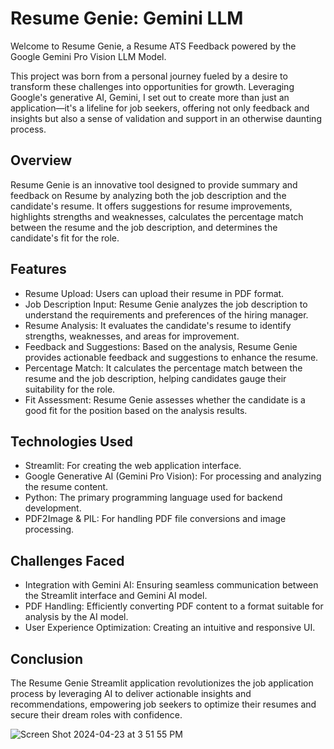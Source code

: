 # Resume Genie: Gemini LLM
Welcome to Resume Genie, a Resume ATS Feedback powered by the Google Gemini Pro Vision LLM Model.

This project was born from a personal journey fueled by a desire to transform these challenges into opportunities for growth. Leveraging Google's generative AI, Gemini, I set out to create more than just an application—it's a lifeline for job seekers, offering not only feedback and insights but also a sense of validation and support in an otherwise daunting process.

## Overview
Resume Genie is an innovative tool designed to provide summary and feedback on Resume by analyzing both the job description and the candidate's resume. 
It offers suggestions for resume improvements, highlights strengths and weaknesses, calculates the percentage match between the resume and the job description, and determines the candidate's fit for the role.

## Features
- Resume Upload: Users can upload their resume in PDF format.
- Job Description Input: Resume Genie analyzes the job description to understand the requirements and preferences of the hiring manager.
- Resume Analysis: It evaluates the candidate's resume to identify strengths, weaknesses, and areas for improvement.
- Feedback and Suggestions: Based on the analysis, Resume Genie provides actionable feedback and suggestions to enhance the resume.
- Percentage Match: It calculates the percentage match between the resume and the job description, helping candidates gauge their suitability for the role.
- Fit Assessment: Resume Genie assesses whether the candidate is a good fit for the position based on the analysis results.

## Technologies Used
- Streamlit: For creating the web application interface.
- Google Generative AI (Gemini Pro Vision): For processing and analyzing the resume content.
- Python: The primary programming language used for backend development.
- PDF2Image & PIL: For handling PDF file conversions and image processing.

## Challenges Faced
- Integration with Gemini AI: Ensuring seamless communication between the Streamlit interface and Gemini AI model.
- PDF Handling: Efficiently converting PDF content to a format suitable for analysis by the AI model.
- User Experience Optimization: Creating an intuitive and responsive UI.

## Conclusion
The Resume Genie Streamlit application revolutionizes the job application process by leveraging AI to deliver actionable insights and recommendations, empowering job seekers to optimize their resumes and secure their dream roles with confidence.

![Screen Shot 2024-04-23 at 3 51 55 PM](https://github.com/nikitabijwe/Resume-Genie/assets/91217413/13fcbe08-c3ed-4994-81a3-7dc65e25abfe)
